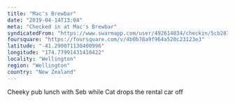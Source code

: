 ```yaml
---
title: "Mac's Brewbar"
date: "2019-04-14T13:04"
meta: "Checked in at Mac's Brewbar"
syndicatedFrom: "https://www.swarmapp.com/user/492614834/checkin/5cb2873b0457b7002c6139c6"
foursquare: "https://foursquare.com/v/4b0b78a9f964a520c23123e3"
latitude: "-41.290071130400996"
longitude: "174.77991431410422"
locality: "Wellington"
region: "Wellington"
country: "New Zealand"
---
```

Cheeky pub lunch with Seb while Cat drops the rental car off
